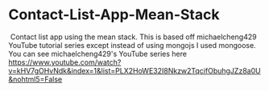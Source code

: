﻿# Contact-List-App-Mean-Stack
﻿
﻿Contact list app using the mean stack. This is based off michaelcheng429 YouTube tutorial series except instead of using mongojs I used mongoose. You can see michaelcheng429's YouTube series here https://www.youtube.com/watch?v=kHV7gOHvNdk&index=1&list=PLX2HoWE32I8Nkzw2TqcifObuhgJZz8a0U&nohtml5=False 
